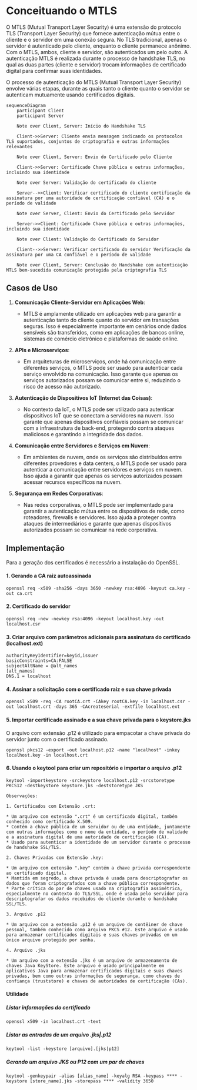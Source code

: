 ﻿# Conceituando o MTLS

 O MTLS (Mutual Transport Layer Security) é uma extensão do protocolo TLS (Transport Layer Security) que fornece autenticação mútua entre o cliente e o servidor em uma conexão segura. No TLS tradicional, apenas o servidor é autenticado pelo cliente, enquanto o cliente permanece anônimo. Com o MTLS, ambos, cliente e servidor, são autenticados um pelo outro. A autenticação MTLS é realizada durante o processo de handshake TLS, no qual as duas partes (cliente e servidor) trocam informações de certificado digital para confirmar suas identidades. 

 O processo de autenticação do MTLS (Mutual Transport Layer Security) envolve várias etapas, durante as quais tanto o cliente quanto o servidor se autenticam mutuamente usando certificados digitais.

```mermaid
sequenceDiagram
    participant Client
    participant Server

    Note over Client, Server: Início do Handshake TLS

    Client->>Server: Cliente envia mensagem indicando os protocolos TLS suportados, conjuntos de criptografia e outras informações relevantes

    Note over Client, Server: Envio do Certificado pelo Cliente

    Client->>Server: Certificado Chave pública e outras informações, incluindo sua identidade

    Note over Server: Validação do certificado do cliente

    Server-->>Client: Verificar certificado do cliente certificação da assinatura por uma autoridade de certificação confiável (CA) e o período de validade

    Note over Server, Client: Envio do Certificado pelo Servidor

    Server->>Client: Certificado Chave pública e outras informações, incluindo sua identidade

    Note over Client: Validação do Certificado do Servidor

    Client-->>Server: Verificar certificado do servidor Verificação da assinatura por uma CA confiável e o período de validade

    Note over Client, Server: Conclusão do Handshake com autenticação MTLS bem-sucedida comunicação protegida pela criptografia TLS

```


## Casos de Uso

1. **Comunicação Cliente-Servidor em Aplicações Web**:
   - MTLS é amplamente utilizado em aplicações web para garantir a autenticação tanto do cliente quanto do servidor em transações seguras. Isso é especialmente importante em cenários onde dados sensíveis são transferidos, como em aplicações de bancos online, sistemas de comércio eletrônico e plataformas de saúde online.

2. **APIs e Microserviços**:
   - Em arquiteturas de microserviços, onde há comunicação entre diferentes serviços, o MTLS pode ser usado para autenticar cada serviço envolvido na comunicação. Isso garante que apenas os serviços autorizados possam se comunicar entre si, reduzindo o risco de acesso não autorizado.

3. **Autenticação de Dispositivos IoT (Internet das Coisas)**:
   - No contexto da IoT, o MTLS pode ser utilizado para autenticar dispositivos IoT que se conectam a servidores na nuvem. Isso garante que apenas dispositivos confiáveis possam se comunicar com a infraestrutura de back-end, protegendo contra ataques maliciosos e garantindo a integridade dos dados.

4. **Comunicação entre Servidores e Serviços em Nuvem**:
   - Em ambientes de nuvem, onde os serviços são distribuídos entre diferentes provedores e data centers, o MTLS pode ser usado para autenticar a comunicação entre servidores e serviços em nuvem. Isso ajuda a garantir que apenas os serviços autorizados possam acessar recursos específicos na nuvem.

5. **Segurança em Redes Corporativas**:
   - Nas redes corporativas, o MTLS pode ser implementado para garantir a autenticação mútua entre os dispositivos de rede, como roteadores, firewalls e servidores. Isso ajuda a proteger contra ataques de intermediários e garante que apenas dispositivos autorizados possam se comunicar na rede corporativa.


## Implementação

Para a geração dos certificados é necessário a instalação do OpenSSL.

#### 1. Gerando a CA raiz autoassinada

```
openssl req -x509 -sha256 -days 3650 -newkey rsa:4096 -keyout ca.key -out ca.crt
```


#### 2. Certificado do servidor

```
openssl req -new -newkey rsa:4096 -keyout localhost.key -out localhost.csr
```

#### 3. Criar arquivo com parâmetros adicionais para assinatura do certificado (localhost.ext)

```
authorityKeyIdentifier=keyid,issuer
basicConstraints=CA:FALSE
subjectAltName = @alt_names
[alt_names]
DNS.1 = localhost
```


#### 4. Assinar a solicitação com o certificado raiz e sua chave privada

```
openssl x509 -req -CA rootCA.crt -CAkey rootCA.key -in localhost.csr -out localhost.crt -days 365 -CAcreateserial -extfile localhost.ext
```

#### 5. Importar certificado assinado e a sua chave privada para o keystore.jks
O arquivo com extensão .p12 é utilizado para empacotar a chave privada do servidor junto com o certificado assinado.

```
openssl pkcs12 -export -out localhost.p12 -name "localhost" -inkey localhost.key -in localhost.crt
```

#### 6. Usando o keytool para criar um repositório e importar o arquivo .p12

```
keytool -importkeystore -srckeystore localhost.p12 -srcstoretype PKCS12 -destkeystore keystore.jks -deststoretype JKS
```


```
Observações:

1. Certificados com Extensão .crt:

* Um arquivo com extensão ".crt" é um certificado digital, também conhecido como certificado X.509.
* Contém a chave pública de um servidor ou de uma entidade, juntamente com outras informações como o nome da entidade, o período de validade e a assinatura digital de uma autoridade de certificação (CA).
* Usado para autenticar a identidade de um servidor durante o processo de handshake SSL/TLS.

2. Chaves Privadas com Extensão .key:

* Um arquivo com extensão ".key" contém a chave privada correspondente ao certificado digital.
* Mantida em segredo, a chave privada é usada para descriptografar os dados que foram criptografados com a chave pública correspondente.
* Parte crítica do par de chaves usado na criptografia assimétrica, especialmente no contexto do TLS/SSL, onde é usada pelo servidor para descriptografar os dados recebidos do cliente durante o handshake SSL/TLS.

3. Arquivo .p12

* Um arquivo com a extensão .p12 é um arquivo de contêiner de chave pessoal, também conhecido como arquivo PKCS #12. Este arquivo é usado para armazenar certificados digitais e suas chaves privadas em um único arquivo protegido por senha.

4. Arquivo .jks

* Um arquivo com a extensão .jks é um arquivo de armazenamento de chaves Java KeyStore. Este arquivo é usado principalmente em aplicativos Java para armazenar certificados digitais e suas chaves privadas, bem como outras informações de segurança, como chaves de confiança (truststore) e chaves de autoridades de certificação (CAs).
```

#### Utilidade

##### Listar informações do certificado

```
openssl x509 -in localhost.crt -text
```

##### Listar as entradas de um arquivo .jks|.p12

```
keytool -list -keystore [arquivo].[jks|p12]
```

##### Gerando um arquivo JKS ou P12 com um par de chaves

```
keytool -genkeypair -alias [alias_name] -keyalg RSA -keypass **** -keystore [store_name].jks -storepass **** -validity 3650
```

